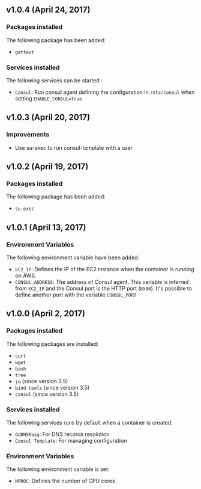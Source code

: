 ## v1.0.4 (April 24, 2017) 

### Packages installed

The following package has been added:
  - `gettext`
  
### Services installed

The following services can be started :
  - `Consul`: Run consul agent defining the configuration in `/etc/consul` when setting `ENABLE_CONSUL=true`
  
## v1.0.3 (April 20, 2017) 

### Improvements

  - Use su-exec to run consul-template with a user

## v1.0.2 (April 19, 2017) 

### Packages installed

The following package has been added:
  - `su-exec`

## v1.0.1 (April 13, 2017) 

### Environment Variables

The following environment variable have been added:
  - `EC2_IP`: Defines the IP of the EC2 instance when the container is running on AWS.
  - `CONSUL_ADDRESS`: The address of Consul agent. This variable is inferred from `EC2_IP` and the Consul port is the HTTP port (`8500`). 
  It's possible to define another port with the variable `CONSUL_PORT`

  
## v1.0.0 (April 2, 2017) 

### Packages installed

The following packages are installed:
  - `curl`
  - `wget`
  - `bash` 
  - `tree`
  - `jq` (since version 3.5)
  - `bind-tools` (since version 3.5)
  - `consul` (since version 3.5)

### Services installed

The following services runs by default when a container is created:
  - `GoDNSMasq`: For DNS records resolution
  - `Consul Template`: For managing configuration

### Environment Variables

The following environment variable is set:
  - `NPROC`: Defines the number of CPU cores